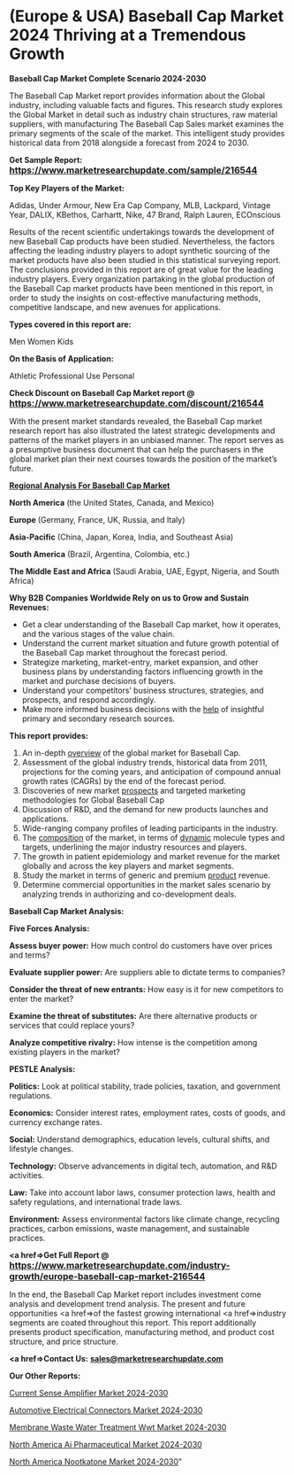 # (Europe & USA) Baseball Cap Market 2024 Thriving at a Tremendous Growth

<strong>Baseball Cap Market Complete Scenario 2024-2030</strong>

The Baseball Cap Market report provides information about the Global industry, including valuable facts and figures. This research study explores the Global Market in detail such as industry chain structures, raw material suppliers, with manufacturing The Baseball Cap Sales market examines the primary segments of the scale of the market. This intelligent study provides historical data from 2018 alongside a forecast from 2024 to 2030.

<strong>Get Sample Report: <a href=https://www.marketresearchupdate.com/sample/216544><font size=3 color=#0000ff>https://www.marketresearchupdate.com/sample/216544</font></a></strong>

<strong>Top Key Players of the Market:</strong>

Adidas, Under Armour, New Era Cap Company, MLB, Lackpard, Vintage Year, DALIX, KBethos, Carhartt, Nike, 47 Brand, Ralph Lauren, ECOnscious

Results of the recent scientific undertakings towards the development of new Baseball Cap products have been studied. Nevertheless, the factors affecting the leading industry players to adopt synthetic sourcing of the market products have also been studied in this statistical surveying report. The conclusions provided in this report are of great value for the leading industry players. Every organization partaking in the global production of the Baseball Cap market products have been mentioned in this report, in order to study the insights on cost-effective manufacturing methods, competitive landscape, and new avenues for applications.

<strong>Types covered in this report are: </strong>

Men
Women
Kids

<strong>On the Basis of Application:</strong>

Athletic
Professional Use
Personal

<strong>Check Discount on Baseball Cap Market report @ <a href=https://www.marketresearchupdate.com/discount/216544><font size=3 color=#0000ff>https://www.marketresearchupdate.com/discount/216544</font></a></strong>

With the present market standards revealed, the Baseball Cap market research report has also illustrated the latest strategic developments and patterns of the market players in an unbiased manner. The report serves as a presumptive business document that can help the purchasers in the global market plan their next courses towards the position of the market’s future.

<strong><u><b>Regional Analysis For Baseball Cap Market</b></u></strong>

<strong><b>North America</b></strong> (the United States, Canada, and Mexico)

<strong><b>Europe </b></strong>(Germany, France, UK, Russia, and Italy)

<strong><b>Asia-Pacific</b></strong> (China, Japan, Korea, India, and Southeast Asia)

<strong><b>South America</b></strong> (Brazil, Argentina, Colombia, etc.)

<strong><b>The Middle East and Africa</b></strong> (Saudi Arabia, UAE, Egypt, Nigeria, and South Africa)

<strong>Why B2B Companies Worldwide Rely on us to Grow and Sustain Revenues:</strong>
<ul>
  <li>Get a clear understanding of the Baseball Cap market, how it operates, and the various stages of the value chain.</li>
  <li>Understand the current market situation and future growth potential of the Baseball Cap market throughout the forecast period.</li>
  <li>Strategize marketing, market-entry, market expansion, and other business plans by understanding factors influencing growth in the market and purchase decisions of buyers.</li>
  <li>Understand your competitors’ business structures, strategies, and prospects, and respond accordingly.</li>
  <li>Make more informed business decisions with the <a href=ASDF991299>help</a> of insightful primary and secondary research sources.</li>
</ul>
<strong>This report provides:</strong>
<ol>
  <li>An in-depth <a href=>overview</a> of the global market for Baseball Cap.</li>
  <li>Assessment of the global industry trends, historical data from 2011, projections for the coming years, and anticipation of compound annual growth rates (CAGRs) by the end of the forecast period.</li>
  <li>Discoveries of new market <a href=>prospects</a> and targeted marketing methodologies for Global Baseball Cap</li>
  <li>Discussion of R&amp;D, and the demand for new products launches and applications.</li>
  <li>Wide-ranging company profiles of leading participants in the industry.</li>
  <li>The <a href=ASDF881288>composition</a> of the market, in terms of <a href=>dynamic</a> molecule types and targets, underlining the major industry resources and players.</li>
  <li>The growth in patient epidemiology and market revenue for the market globally and across the key players and market segments.</li>
  <li>Study the market in terms of generic and premium <a href=>product</a> revenue.</li>
  <li>Determine commercial opportunities in the market sales scenario by analyzing trends in authorizing and co-development deals.</li>
</ol>

<strong>Baseball Cap Market Analysis:</strong>

<strong>Five Forces Analysis:</strong>

<strong>Assess buyer power:</strong> How much control do customers have over prices and terms?

<strong>Evaluate supplier power:</strong> Are suppliers able to dictate terms to companies?

<strong>Consider the threat of new entrants:</strong> How easy is it for new competitors to enter the market?

<strong>Examine the threat of substitutes:</strong> Are there alternative products or services that could replace yours?

<strong>Analyze competitive rivalry:</strong> How intense is the competition among existing players in the market?

<strong>PESTLE Analysis:</strong>

<strong>Politics:</strong> Look at political stability, trade policies, taxation, and government regulations.

<strong>Economics:</strong> Consider interest rates, employment rates, costs of goods, and currency exchange rates.

<strong>Social:</strong> Understand demographics, education levels, cultural shifts, and lifestyle changes.

<strong>Technology:</strong> Observe advancements in digital tech, automation, and R&D activities.

<strong>Law:</strong> Take into account labor laws, consumer protection laws, health and safety regulations, and international trade laws.

<strong>Environment:</strong> Assess environmental factors like climate change, recycling practices, carbon emissions, waste management, and sustainable practices.

<strong><a href=>Get Full Report</a> @ <a href=https://www.marketresearchupdate.com/industry-growth/europe-baseball-cap-market-216544><font size=3 color=#0000ff>https://www.marketresearchupdate.com/industry-growth/europe-baseball-cap-market-216544</font></a></strong>

In the end, the Baseball Cap Market report includes investment come analysis and development trend analysis. The present and future opportunities <a href=>of</a> the fastest growing international <a href=>industry</a> segments are coated throughout this report. This report additionally presents product specification, manufacturing method, and product cost structure, and price structure.

<strong><a href=><strong>Contact Us:</strong></a></strong>
<strong>sales@marketresearchupdate.com</strong>

<strong>Our Other Reports:</strong>

<a href=https://www.linkedin.com/pulse/current-sense-amplifier-market-latest-report>Current Sense Amplifier Market 2024-2030</a>

<a href=https://www.linkedin.com/pulse/automotive-electrical-connectors-market-size-1f>Automotive Electrical Connectors Market 2024-2030</a>

<a href=https://www.linkedin.com/pulse/membrane-waste-water-treatment-wwt-market-size-1f>Membrane Waste Water Treatment Wwt Market 2024-2030</a>

<a href=https://www.linkedin.com/pulse/north-america-ai-pharmaceutical-market-f4oof/>North America Ai Pharmaceutical Market 2024-2030</a>

<a href=https://www.linkedin.com/pulse/north-america-nootkatone-market-growing-cwhhc/>North America Nootkatone Market 2024-2030</a>"
